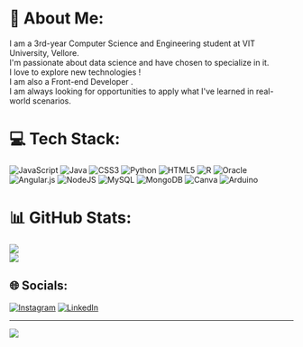 # 💫 About Me:
I am a 3rd-year Computer Science and Engineering student at VIT University, Vellore.<br>I'm passionate about data science and have chosen to specialize in it.<br>I love to explore new technologies !<br>I am also a Front-end Developer .<br>I am always looking for opportunities to apply what I've learned in real-world scenarios.<br>
# 💻 Tech Stack:
![JavaScript](https://img.shields.io/badge/javascript-%23323330.svg?style=for-the-badge&logo=javascript&logoColor=%23F7DF1E) ![Java](https://img.shields.io/badge/java-%23ED8B00.svg?style=for-the-badge&logo=java&logoColor=white) ![CSS3](https://img.shields.io/badge/css3-%231572B6.svg?style=for-the-badge&logo=css3&logoColor=white) ![Python](https://img.shields.io/badge/python-3670A0?style=for-the-badge&logo=python&logoColor=ffdd54) ![HTML5](https://img.shields.io/badge/html5-%23E34F26.svg?style=for-the-badge&logo=html5&logoColor=white) ![R](https://img.shields.io/badge/r-%23276DC3.svg?style=for-the-badge&logo=r&logoColor=white) ![Oracle](https://img.shields.io/badge/Oracle-F80000?style=for-the-badge&logo=oracle&logoColor=white) ![Angular.js](https://img.shields.io/badge/angular.js-%23E23237.svg?style=for-the-badge&logo=angularjs&logoColor=white) ![NodeJS](https://img.shields.io/badge/node.js-6DA55F?style=for-the-badge&logo=node.js&logoColor=white) ![MySQL](https://img.shields.io/badge/mysql-%2300f.svg?style=for-the-badge&logo=mysql&logoColor=white) ![MongoDB](https://img.shields.io/badge/MongoDB-%234ea94b.svg?style=for-the-badge&logo=mongodb&logoColor=white) ![Canva](https://img.shields.io/badge/Canva-%2300C4CC.svg?style=for-the-badge&logo=Canva&logoColor=white) ![Arduino](https://img.shields.io/badge/-Arduino-00979D?style=for-the-badge&logo=Arduino&logoColor=white)
# 📊 GitHub Stats:
![](https://github-readme-stats.vercel.app/api?username=DaramSrihitha11&theme=dark&hide_border=false&include_all_commits=true)<br/>
![](https://github-readme-stats.vercel.app/api/top-langs/?username=DaramSrihitha11&theme=dark&hide_border=false&include_all_commits=true&layout=compact)

## 🌐 Socials:
[![Instagram](https://img.shields.io/badge/Instagram-%23E4405F.svg?logo=Instagram&logoColor=white)](https://instagram.com/Sdaram7) 
[![LinkedIn](https://img.shields.io/badge/LinkedIn-%230077B5.svg?logo=linkedin&logoColor=white)](https://www.linkedin.com/in/srihitha-daram-686184241/)

---
[![](https://visitcount.itsvg.in/api?id=DaramSrihitha11&icon=0&color=0)](https://visitcount.itsvg.in)

